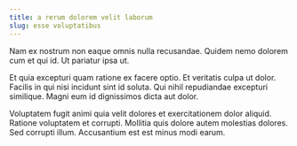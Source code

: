 ```yaml
---
title: a rerum dolorem velit laborum
slug: esse voluptatibus
---
```


Nam ex nostrum non eaque omnis nulla recusandae. Quidem nemo dolorem cum et qui id. Ut pariatur ipsa ut.

Et quia excepturi quam ratione ex facere optio. Et veritatis culpa ut dolor. Facilis in qui nisi incidunt sint id soluta. Qui nihil repudiandae excepturi similique. Magni eum id dignissimos dicta aut dolor.

Voluptatem fugit animi quia velit dolores et exercitationem dolor aliquid. Ratione voluptatem et corrupti. Mollitia quis dolore autem molestias dolores. Sed corrupti illum. Accusantium est est minus modi earum.

